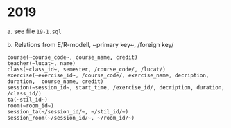 # 2019 
a. see file `19-1.sql`

b. Relations from E/R-modell, \~primary key\~, /foreign key/
```
course(~course_code~, course_name, credit)
teacher(~lucat~, name)
class(~class_id~, semester, /course_code/, /lucat/)
exercise(~exercise_id~, /course_code/, exercise_name, decription, duration,  course_name, credit)
session(~session_id~, start_time, /exercise_id/, decription, duration, /class_id/)
ta(~stil_id~)
room(~room_id~)
session_ta(~/session_id/~, ~/stil_id/~)
session_room(~/session_id/~, ~/room_id/~)
```

